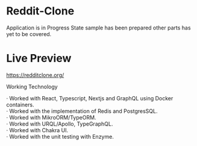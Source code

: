 # Reddit-Clone

Application is in Progress State  sample has been prepared  other parts has yet to be covered.

# Live Preview

https://redditclone.org/


Working Technology

·	Worked with React, Typescript, Nextjs and GraphQL using Docker containers.  
·	Worked with the implementation of Redis and PostgresSQL.  
·	Worked with MikroORM/TypeORM.  
·	Worked with URQL/Apollo, TypeGraphQL.  
·	Worked with Chakra UI.  
·	Worked with the unit testing with Enzyme.  

